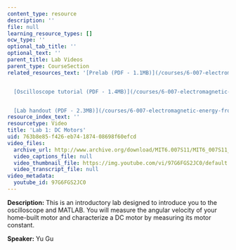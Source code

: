 ```yaml
---
content_type: resource
description: ''
file: null
learning_resource_types: []
ocw_type: ''
optional_tab_title: ''
optional_text: ''
parent_title: Lab Videos
parent_type: CourseSection
related_resources_text: '[Prelab (PDF - 1.1MB)](/courses/6-007-electromagnetic-energy-from-motors-to-lasers-spring-2011/resources/mit6_007s11_lab1_pre)


  [Oscilloscope tutorial (PDF - 1.4MB)](/courses/6-007-electromagnetic-energy-from-motors-to-lasers-spring-2011/resources/mit6_007s11_lab1_scope)


  [Lab handout (PDF - 2.3MB)](/courses/6-007-electromagnetic-energy-from-motors-to-lasers-spring-2011/resources/mit6_007s11_lab1)'
resource_index_text: ''
resourcetype: Video
title: 'Lab 1: DC Motors'
uid: 763b8e85-f426-eb74-1874-08698f60efcd
video_files:
  archive_url: http://www.archive.org/download/MIT6.007S11/MIT6_007S11_lab01_300k.mp4
  video_captions_file: null
  video_thumbnail_file: https://img.youtube.com/vi/97G6FGS2JC0/default.jpg
  video_transcript_file: null
video_metadata:
  youtube_id: 97G6FGS2JC0
---
```


**Description:** This is an introductory lab designed to introduce you to the oscilloscope and MATLAB. You will measure the angular velocity of your home-built motor and characterize a DC motor by measuring its motor constant.

**Speaker:** Yu Gu